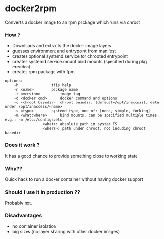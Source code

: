 # docker2rpm #

Converts a docker image to an rpm package which runs via chroot

### How ? ###

* Downloads and extracts the docker image layers
* guesses environment and entrypoint from manifest
* creates optional systemd service for chrooted entrypoint
* creates systemd service.mount bind mounts (specified during pkg creation)
* creates rpm package with fpm

```
options:
	-h       		 this help
	-n <name>		 package name
	-t <version>		 image tag
	-d <docker cmd>		 docker command and options
	-c <chroot basedir>	 chroot basedir, (default=/opt/inaccess), data under /opt/inaccess/<name>
	-s <type>		 systemd type, one of: [none, simple, forking]
	-m <what:where>		 bind mounts, can be specified multiple times. e.g.: -m /etc:/configs/etc
				 <what>: absolute path in system FS
				 <where>: path under chroot, not incuding chroot basedir
```

### Does it work ? ###

It has a good chance to provide something close to working state

### Why?? ###

Quick hack to run a docker container without having docker support


### Should I use it in production ?? ###

Probably not.

### Disadvantages ###

* no container isolation
* big sizes (no layer sharing with other docker images)


